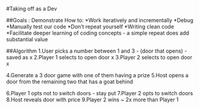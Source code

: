 #Taking off as a Dev

##Goals : Demonstrate How to:
*Work iteratively and incrementally
*Debug
*Manually test our code
*Don’t repeat yourself
*Writing clean code 
*Facilitate deeper learning of coding concepts - a simple repeat does add substantial value



##Algorithm 
1.User picks a number between 1 and 3 - (door that opens) - saved as x
2.Player 1 selects to open door x
3.Player 2 selects to open door x

4.Generate a 3 door game with one of them having a prize 
5.Host opens a door from the remaining two that has a goat behind

6.Player 1 opts not to switch doors - stay put
7.Player 2 opts to switch doors
8.Host reveals door with price
9.Player 2 wins ~ 2x more than Player 1
